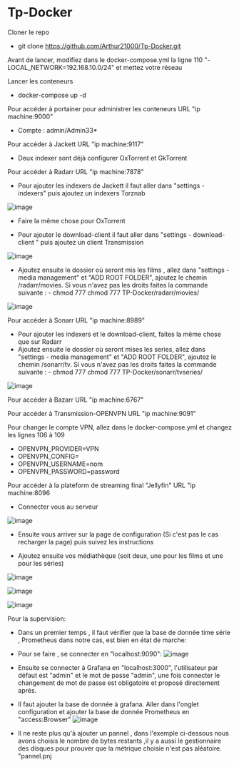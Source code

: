 # Tp-Docker

Cloner le repo
- git clone <https://github.com/Arthur21000/Tp-Docker.git>

Avant de lancer, modifiez dans le docker-compose.yml la ligne 110   "- LOCAL_NETWORK=192.168.10.0/24" et mettez votre réseau

Lancer les conteneurs
- docker-compose up -d

Pour accéder à portainer pour administrer les conteneurs URL "ip machine:9000"

- Compte : admin/Admin33*

Pour accéder à Jackett URL "ip machine:9117"

- Deux indexer sont déjà configurer OxTorrent et GkTorrent

Pour accéder à Radarr URL "ip machine:7878"

- Pour ajouter les indexers de Jackett il faut aller dans "settings - indexers" puis ajoutez un indexers Torznab

![image](https://user-images.githubusercontent.com/56296245/157655186-2973c8c7-9725-4061-9fb5-7d37e32948c6.png)

- Faire la même chose pour OxTorrent

- Pour ajouter le download-client il faut aller dans "settings - download-client " puis ajoutez un client Transmission

![image](https://user-images.githubusercontent.com/56296245/157655912-7ed70841-b75c-411d-b7b7-2c0c074f17bb.png)

- Ajoutez ensuite le dossier où seront mis les films , allez dans "settings - media management" et "ADD ROOT FOLDER", ajoutez le chemin /radarr/movies. Si vous n'avez pas les droits faites la commande suivante : - chmod 777 chmod 777 TP-Docker/radarr/movies/

![image](https://user-images.githubusercontent.com/56296245/157659820-e00229ad-f673-4753-89d8-df538c438253.png)

Pour accéder à Sonarr URL "ip machine:8989"

- Pour ajouter les indexers et le download-client, faites la même chose que sur Radarr
- Ajoutez ensuite le dossier où seront mises les series, allez dans "settings - media management" et "ADD ROOT FOLDER", ajoutez le chemin /sonarr/tv. Si vous n'avez pas les droits faites la commande suivante : - chmod 777 chmod 777 TP-Docker/sonarr/tvseries/

![image](https://user-images.githubusercontent.com/56296245/157659660-91904012-18c2-46c0-a2ed-f2cb4ac303e2.png)


Pour accéder à Bazarr URL "ip machine:6767"

Pour accéder à Transmission-OPENVPN  URL "ip machine:9091"

Pour changer le compte VPN, allez dans le docker-compose.yml et changez les lignes 106 à 109
- OPENVPN_PROVIDER=VPN
- OPENVPN_CONFIG=
- OPENVPN_USERNAME=nom
- OPENVPN_PASSWORD=password

Pour accéder à la plateform de streaming final "Jellyfin" URL "ip machine:8096

- Connecter vous au serveur

![image](https://user-images.githubusercontent.com/56296245/157656794-903daabc-642c-45d1-9f04-0497565e60af.png)

- Ensuite vous arriver sur la page de configuration (Si c'est pas le cas recharger la page) puis suivez les instructions

- Ajoutez ensuite vos médiathèque (soit deux, une pour les films et une pour les séries)

![image](https://user-images.githubusercontent.com/56296245/157657359-2ee7a8ce-fb2b-41f1-92f5-fb33d942c1b5.png)

![image](https://user-images.githubusercontent.com/56296245/157657519-91745c2c-a2e1-41e0-a476-4ba206cf0bbc.png)

![image](https://user-images.githubusercontent.com/56296245/157657590-05ebc416-2478-4e00-8370-1685c8861dd8.png)

Pour la supervision:

- Dans un premier temps , il faut vérifier que la base de donnée time série , Prometheus dans notre cas, est bien en état de marche:
- Pour se faire , se connecter en "localhost:9090":
![image](https://user-images.githubusercontent.com/56296245/158546878-f8bfe356-90e7-4722-8001-5282441c9a98.png)

- Ensuite se connecter à Grafana en "localhost:3000", l'utilisateur par défaut est "admin" et le mot de passe "admin", une fois connecter le changement de mot de passe est obligatoire et proposé directement aprés.

- Il faut ajouter la base de donnée à grafana. Aller dans l'onglet configuration et ajouter la base de donnée Prometheus en "access:Browser"
![image](https://user-images.githubusercontent.com/56296245/158547093-16741354-255f-43c8-b121-392fffa297cd.png)

- Il ne reste plus qu'à ajouter un pannel , dans l'exemple ci-dessous nous avons choisis le nombre de bytes restants ,il y a aussi le gestionnaire des disques pour prouver que la métrique choisie n'est pas aléatoire.
"pannel.pnj


